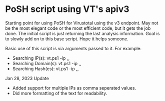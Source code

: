 # PoSH script using VT's apiv3

Starting point for using PoSH for Virustotal using the v3 endpoint. May not be the most elegant code or the most efficient code, but it gets the job done. The initial script is just returning the last analysis information. Goal is to slowly add on to this base script. Hope it helps someone.

Basic use of this script is via arguments passed to it. For example:
- Searching IP(s): vt.ps1 -ip <ip1>,<ip2>,<ipN>
- Searching Domain(s): vt.ps1 -ip <domain1>,<domain2>,<domainN>
- Searching Hash(es): vt.ps1 -ip <hash1>,<hash2>,<hashN>

Jan 28, 2023 Update
- Added support for multiple IPs as comma seperated values.
- Did more formatting of the text for readability.
